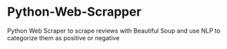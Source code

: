 # Python-Web-Scrapper

Python Web Scraper to scrape reviews with Beautiful Soup and use NLP to categorize them as positive or negative
